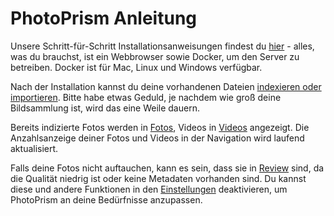 # PhotoPrism Anleitung

Unsere Schritt-für-Schritt Installationsanweisungen findest du [hier](https://docs.photoprism.org/getting-started/) - alles, was du brauchst, ist ein Webbrowser sowie Docker, um den Server zu betreiben. Docker ist für Mac, Linux und Windows verfügbar.

Nach der Installation kannst du deine vorhandenen Dateien [indexieren oder importieren](library/import-vs-index.md). Bitte habe etwas Geduld, je nachdem wie groß deine Bildsammlung ist, wird das eine Weile dauern.

Bereits indizierte Fotos werden in [Fotos](organize/browse.md), Videos in [Videos](organize/video.md) angezeigt. Die Anzahlsanzeige deiner Fotos und Videos in der Navigation wird laufend aktualisiert.

Falls deine Fotos nicht auftauchen, kann es sein, dass sie in [Review](organize/review.md) sind, da die Qualität niedrig ist oder keine Metadaten vorhanden sind. Du kannst diese und andere Funktionen in den  [Einstellungen](settings/ui.md) deaktivieren, um PhotoPrism an deine Bedürfnisse anzupassen.
